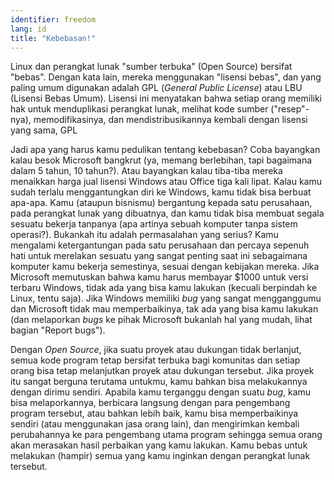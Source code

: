 ```yaml
---
identifier: freedom
lang: id
title: "Kebebasan!"
---
```


Linux dan perangkat lunak "sumber terbuka" (Open Source) bersifat "bebas". Dengan kata lain, mereka menggunakan "lisensi bebas", dan yang paling umum digunakan adalah GPL (<i>General Public License</i>) atau LBU (Lisensi Bebas Umum). Lisensi ini menyatakan bahwa setiap orang memiliki hak untuk menduplikasi perangkat lunak, melihat kode sumber ("resep"-nya), memodifikasinya, dan mendistribusikannya kembali dengan lisensi yang sama, GPL

Jadi apa yang harus kamu pedulikan tentang kebebasan? Coba bayangkan kalau besok Microsoft bangkrut (ya, memang berlebihan, tapi bagaimana dalam 5 tahun, 10 tahun?). Atau bayangkan kalau tiba-tiba mereka menaikkan harga jual lisensi Windows atau Office tiga kali lipat. Kalau kamu sudah terlalu menggantungkan diri ke Windows, kamu tidak bisa berbuat apa-apa. Kamu (ataupun bisnismu) bergantung kepada satu perusahaan, pada perangkat lunak yang dibuatnya, dan kamu tidak bisa membuat segala sesuatu bekerja tanpanya (apa artinya sebuah komputer tanpa sistem operasi?). Bukankah itu adalah permasalahan yang serius? Kamu mengalami ketergantungan pada satu perusahaan dan percaya sepenuh hati untuk merelakan sesuatu yang sangat penting saat ini sebagaimana komputer kamu bekerja semestinya, sesuai dengan kebijakan mereka. Jika Microsoft memutuskan bahwa kamu harus membayar $1000 untuk versi terbaru Windows, tidak ada yang bisa kamu lakukan (kecuali berpindah ke Linux, tentu saja). Jika Windows memiliki <i>bug</i> yang sangat mengganggumu dan Microsoft tidak mau memperbaikinya, tak ada yang bisa kamu lakukan (dan melaporkan <i>bugs</i> ke pihak Microsoft bukanlah hal yang mudah, lihat bagian "Report bugs"). 

Dengan <i>Open Source</i>, jika suatu proyek atau dukungan tidak berlanjut, semua kode program tetap bersifat terbuka bagi komunitas dan setiap orang bisa tetap melanjutkan proyek atau dukungan tersebut. Jika proyek itu sangat berguna terutama untukmu, kamu bahkan bisa melakukannya dengan dirimu sendiri. Apabila kamu terganggu dengan suatu <i>bug</i>, kamu bisa melaporkannya, berbicara langsung dengan para pengembang program tersebut, atau bahkan lebih baik, kamu bisa memperbaikinya sendiri (atau menggunakan jasa orang lain), dan mengirimkan kembali perubahannya ke para pengembang utama program sehingga semua orang akan merasakan hasil perbaikan yang kamu lakukan. Kamu bebas untuk melakukan (hampir) semua yang kamu inginkan dengan perangkat lunak tersebut.




